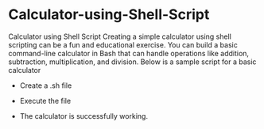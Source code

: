 # Calculator-using-Shell-Script
Calculator using Shell Script
Creating a simple calculator using shell scripting can be a fun and educational exercise. You can build a basic command-line calculator in Bash that can handle operations like addition, subtraction, multiplication, and division. Below is a sample script for a basic calculator

- Create a .sh file

- Execute the file

- The calculator is successfully working.
